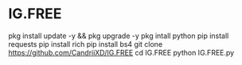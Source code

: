 # IG.FREE
pkg install update -y && pkg upgrade -y
pkg intall python
pip install requests
pip install rich
pip install bs4
git clone https://github.com/CandriiXD/IG.FREE
cd IG.FREE
python IG.FREE.py
